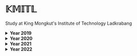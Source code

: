 # 𝕂𝕄𝕀𝕋𝕃

Study at King Mongkut's Institute of Technology Ladkrabang

<details>
<summary><b>Year 2019</b></summary>

```
  Term 1
```  

> 01006028 PRE-ENGINEER ACTIVITIES

> 01006030 CALCULUS 1

> 01076001 INTRODUCTION TO COMPUTER ENGINEERING

study about the basics of Arduino. 
[« ᴄᴏᴅᴇ »](https://github.com/TKishioru/KMITL/tree/main/Year2019_1/01076001%20INTRODUCTION%20TO%20COMPUTER%20ENGINEERING "Arduino")
<!-- [ʙᴏᴏᴋ](#) -->
  
> 01076002 PROGRAMMING FUNDAMENTAL
  
study about the basics of C language & making game.

```  
  Term 2
```  

> 01006031 CALCULUS 2

> 01076003 CIRCUITS AND ELECTRONICS

> 01076004 OBJECT ORIENTED PROGRAMMING (OOP)

study about the basics of Java language.

> 01076012 DISCRETE STRUCTURE

</details>


<details>
<summary><b>Year 2020</b></summary>

```  
  Term 1
```  

> 01006032 ELEMENTARY DIFFERENTIAL EQUATIONS AND LINEAR ALGEBRA

> 01076005 DATA STRUCTURES AND ALGORITHM**

study about the basics of Python language. 《 ᴅʀᴏᴘ 》

> 01076006 DIGITAL SYSTEM FUNDAMENTALS

> 01076007 DATA COMMUNICATIONS

```  
  Term 2
```  

> 01076005 DATA STRUCTURES AND ALGORITHM

《 sᴛᴜᴅʏ ᴀɢᴀɪɴ 》

> 01076009 COMPUTER ORGANIZATION AND ASSEMBLY LANGUAGE

study about the basics of Assembly language.

> 01076010 COMPUTER NETWORKS

> 01076253 PROBABILITY AND STATISTICS

</details>

<details>
<summary><b>Year 2021</b></summary>

```  
  Term 1
```  

> 01076008 SOFTWARE DEVELOPMENT PROCESS

study about the basics of Web language. (HTML + CSS + Javascript + Other.)

> 01076011 OPERATING SYSTEMS (OS)

> 01076263 DATABASE SYSTEMS

> 01076027 INTERNETWORKING STANDARDS AND TECHNOLOGIES (IST)
  
> 01076582 ARTIFICIAL INTELLIGENCE (AI)
  
```  
  Term 2
```  

> 01076013 THEORY OF COMPUTATION

> 01076014 COMPUTER ENGINEERING PROJECT PREPARATION

```  
  Term 3
```  
> 01006004 Industrial Training
  
</details>

<details>
<summary><b>Year 2022</b></summary>

```  
  Term 1
```  
> Co-operative Education
  
```  
  Term 2
```  

> 01076015 COMPUTER ENGINEERING PROFESSIONAL DEVELOPMENT

</details>
